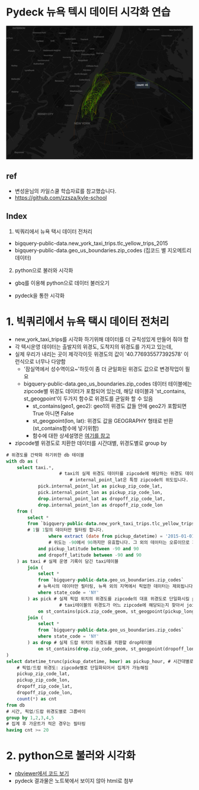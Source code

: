 #  Pydeck 뉴욕 텍시 데이터 시각화 연습

![image](/image.png)

## ref

- 변성윤님의 카일스쿨 학습자료를 참고했습니다. 
- https://github.com/zzsza/kyle-school



## Index

1. 빅쿼리에서 뉴욕 택시 데이터 전처리

- bigquery-public-data.new_york_taxi_trips.tlc_yellow_trips_2015
- bigquery-public-data.geo_us_boundaries.zip_codes (집코드 별 지오메트리 데이터)

2. python으로 불러와 시각화

- gbq를 이용해 python으로 데이터 불러오기

- pydeck을 통한 시각화

# 1. 빅쿼리에서 뉴욕 택시 데이터 전처리

- new_york_taxi_trips를 시각화 하기위해 데이터를 더 규칙성있게 만들어 줘야 함
- 각 텍시운영 데이터는 출발지의 위경도, 도착지의 위경도를 가지고 있는데,
- 실제 우리가 내리는 곳이 제각각이듯 위경도의 값이 '40.776935577392578' 이런식으로 너무나 다양함
  - '잠실역에서 성수역이요~'하듯이 좀 더 균일화된 위경도 값으로 변경작업이 필요
  - bigquery-public-data.geo_us_boundaries.zip_codes 데이터 테이블에는 zipcode별 위경도 데이터가 포함되어 있는데, 해당 테이블과 'st_contains, st_geogpoint'이 두가지 함수로 위경도를 균일화 할 수 있음
    - st_contains(geo1, geo2): geo1의 위경도 값들 안에 geo2가 포함되면 True 아니면 False
    - st_geogpoint(lon, lat): 위경도 값을  GEOGRAPHY 형태로 반환(st_contains함수에 넣기위함)
    - 함수에 대한 상세설명은 [여기를 참고](https://cloud.google.com/bigquery/docs/reference/standard-sql/geography_functions?hl=ko#st_contains)
- zipcode별 위경도로 치환한 데이터를 시간대별, 위경도별로 group by

```sql
# 위경도를 간략화 하기위한 db 테이블
with db as (
    select taxi.*,
  					# taxi의 실제 위경도 데이터를 zipcode에 해당하는 위경도 데이터로 바꿔서 사용합니다.
 						# internal_point_lat은 특정 zipcode의 위도입니다.
            pick.internal_point_lat as pickup_zip_code_lat,
            pick.internal_point_lon as pickup_zip_code_lon,
            drop.internal_point_lat as dropoff_zip_code_lat,
            drop.internal_point_lon as dropoff_zip_code_lon
    from (
        select *
        from `bigquery-public-data.new_york_taxi_trips.tlc_yellow_trips_2015`
      	# 1월 1일의 데이터만 필터링 합니다.
				where extract (date from pickup_datetime) = '2015-01-01'
      			# 위도는 -90에서 90까지만 유효합니다. 그 외의 데이터는 오류이므로 제외합니다.
            and pickup_latitude between -90 and 90
            and dropoff_latitude between -90 and 90
    ) as taxi # 실제 운영 기록이 담긴 taxi테이블
        join (
            select * 
            from `bigquery-public-data.geo_us_boundaries.zip_codes`
          	# 뉴욕시의 데이터만 필터링, 뉴욕 외의 지역에서 픽업한 데이터는 제외됩니다.
            where state_code = 'NY'
        ) as pick # 실제 픽업 위치의 위경도를 zipcode의 대표 위경도로 단일화시킬 pick테이블(join후 테이블 치환)
  					# taxi테이블의 위경도가 어느 zipcode에 해당되는지 찾아서 join시키기 위한 부분
            on st_contains(pick.zip_code_geom, st_geogpoint(pickup_longitude, pickup_latitude))
        join (
            select *
            from `bigquery-public-data.geo_us_boundaries.zip_codes`
            where state_code = 'NY'
        ) as drop # 실제 드랍 위치의 위경도를 치환할 drop테이블
            on st_contains(drop.zip_code_geom, st_geogpoint(dropoff_longitude, dropoff_latitude))
)
select datetime_trunc(pickup_datetime, hour) as pickup_hour, # 시간대별로 집계
    # 픽업/드랍 위경도: zipcode별로 단일화되어서 집계가 가능해짐
    pickup_zip_code_lat,
    pickup_zip_code_lon,
    dropoff_zip_code_lat,
    dropoff_zip_code_lon,
    count(*) as cnt
from db
# 시간, 픽업/드랍 위경도별로 그룹바이
group by 1,2,3,4,5
# 집계 후 가운트가 적은 경우는 필터링
having cnt >= 20

```

# 2. python으로 불러와 시각화

- [nbviewer에서 코드 보기](https://nbviewer.jupyter.org/github/sehyunk/nyc-taxi-visualization/blob/master/nyc-taxi-visualization.ipynb)
- pydeck 결과물은 노트북에서 보이지 않아 html로 첨부
